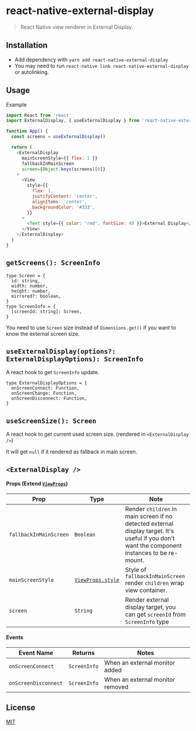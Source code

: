 # react-native-external-display

> React Native view renderer in External Display.

## Installation

- Add dependency with `yarn add react-native-external-display`
- You may need to run `react-native link react-native-external-display` or autolinking.

## Usage

Example

```js
import React from 'react'
import ExternalDisplay, { useExternalDisplay } from 'react-native-external-display'

function App() {
  const screens = useExternalDisplay()

  return (
    <ExternalDisplay
      mainScreenStyle={{ flex: 1 }}
      fallbackInMainScreen
      screen={Object.keys(screens)[0]}
    >
      <View
        style={{
          flex: 1,
          justifyContent: 'center',
          alignItems: 'center',
          backgroundColor: '#333',
        }}
      >
        <Text style={{ color: 'red', fontSize: 40 }}>External Display</Text>
      </View>
    </ExternalDisplay>
  )
}
```

## `getScreens(): ScreenInfo`

```flow
type Screen = {
  id: string,
  width: number,
  height: number,
  mirrored?: boolean,
}
type ScreenInfo = {
  [screenId: string]: Screen,
}
```

You need to use `Screen` size instead of `Dimensions.get()` if you want to know the external screen size.

## `useExternalDisplay(options?: ExternalDisplayOptions): ScreenInfo`

A react hook to get `ScreenInfo` update.

```flow
type ExternalDisplayOptions = {
  onScreenConnect: Function,
  onScreenChange: Function,
  onScreenDisconnect: Function,
}
```

## `useScreenSize(): Screen`

A react hook to get current used screen size. (rendered in `<ExternalDisplay />`)

It will get `null` if it rendered as fallback in main screen.

## `<ExternalDisplay />`

#### Props (Extend [`ViewProps`](https://reactnative.dev/docs/view#props))

| Prop                   | Type                                                                     | Note                                                                                                                                           |
| ---------------------- | ------------------------------------------------------------------------ | ---------------------------------------------------------------------------------------------------------------------------------------------- |
| `fallbackInMainScreen` | `Boolean`                                                                | Render `children` in main screen if no detected external display target. It's useful if you don't want the component instances to be re-mount. |
| `mainScreenStyle`      | [`ViewProps.style`](https://reactnative.dev/docs/view-style-props#props) | Style of `fallbackInMainScreen` render `children` wrap view container.                                                                         |
| `screen`               | `String`                                                                 | Render external display target, you can get `screenId` from `ScreenInfo` type                                                                  |

#### Events

| Event Name           | Returns      | Notes                            |
| -------------------- | ------------ | -------------------------------- |
| `onScreenConnect`    | `ScreenInfo` | When an external monitor added   |
| `onScreenDisconnect` | `ScreenInfo` | When an external monitor removed |

## License

[MIT](https://github.com/mybigday/react-native-external-display/blob/master/LICENSE.md)

